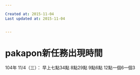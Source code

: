 ```yaml
---

Created at: 2015-11-04
Last updated at: 2015-11-04


---
```


# pakapon新任務出現時間


104年
11/4（三）：
早上七點34點
8點29點
9點6點
12點一個6一個3

